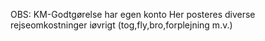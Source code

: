 OBS: KM-Godtgørelse har egen konto
Her posteres diverse rejseomkostninger iøvrigt (tog,fly,bro,forplejning m.v.)
